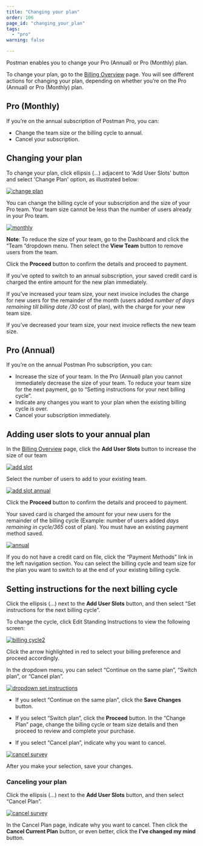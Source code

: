 ```yaml
---
title: "Changing your plan"
order: 106
page_id: "changing_your_plan"
tags: 
  - "pro"
warning: false

---
```


Postman enables you to change your Pro (Annual) or Pro (Monthly) plan.

To change your plan, go to the [Billing Overview](https://go.postman.co/billing/overview) page. You will see different actions for changing your plan, depending on whether you’re on the Pro (Annual) or Pro (Monthly) plan.

## Pro (Monthly)

If you’re on the annual subscription of Postman Pro, you can:

* Change the team size or the billing cycle to annual.
* Cancel your subscription.

## Changing your plan

To change your plan, click ellipsis (...) adjacent to 'Add User Slots' button and select 'Change Plan' option, as illustrated below:

[![change plan](https://assets.postman.com/postman-docs/Add-User-Slots.png)](https://assets.postman.com/postman-docs/Add-User-Slots.png)

You can change the billing cycle of your subscription and the size of your Pro team. Your team size cannot be less than the number of users already in your Pro team.

[![monthly](https://assets.postman.com/postman-docs/changePlan-monthly.png)](https://assets.postman.com/postman-docs/changePlan-monthly.png)

**Note**: To reduce the size of your team, go to the Dashboard and click the “Team “dropdown menu. Then select the **View Team** button to remove users from the team.

Click the **Proceed** button to confirm the details and proceed to payment.

If you’ve opted to switch to an annual subscription, your saved credit card is charged the entire amount for the new plan immediately.

If you’ve increased your team size, your next invoice includes the charge for new users for the remainder of the month (users added *number of days remaining till billing date /30* cost of plan), with the charge for your new team size.

If you’ve decreased your team size, your next invoice reflects the new team size.

## Pro (Annual)

If you’re on the annual Postman Pro subscription, you can:

* Increase the size of your team. In the Pro (Annual) plan you cannot immediately decrease the size of your team. To reduce your team size for the next payment, go to “Setting instructions for your next billing cycle”.
* Indicate any changes you want to your plan when the existing billing cycle is over.
* Cancel your subscription immediately.

## Adding user slots to your annual plan

In the [Billing Overview](https://go.postman.co/billing/overview) page, click the **Add User Slots** button to increase the size of our team

[![add slot](https://assets.postman.com/postman-docs/currentPlan-annual.png)](https://assets.postman.com/postman-docs/currentPlan-annual.png)

Select the number of users to add to your existing team.

[![add slot annual](https://assets.postman.com/postman-docs/addSlots-annual.png)](https://assets.postman.com/postman-docs/addSlots-annual.png)

Click the **Proceed** button to confirm the details and proceed to payment.

Your saved card is charged the amount for your new users for the remainder of the billing cycle (Example: number of users added *days remaining in cycle/365* cost of plan). You must have an existing payment method saved.

[![annual](https://assets.postman.com/postman-docs/changePlan-annual.png)](https://assets.postman.com/postman-docs/changePlan-annual.png)

If you do not have a credit card on file, click the “Payment Methods” link in the left navigation section. You can select the billing cycle and team size for the plan you want to switch to at the end of your existing billing cycle.

## Setting instructions for the next billing cycle

Click the ellipsis (...) next to the **Add User Slots** button, and then select “Set instructions for the next billing cycle”.

To change the cycle, click Edit Standing Instructions to view the following screen:

[![billing cycle2](https://assets.postman.com/postman-docs/Set-Bill-Cycle2.png)](https://assets.postman.com/postman-docs/Set-Bill-Cycle2.png)

Click the arrow highlighted in red to select your billing preference and proceed accordingly.

In the dropdown menu, you can select “Continue on the same plan”, “Switch plan”, or “Cancel plan”.

[![dropdown set instructions](https://assets.postman.com/postman-docs/WS-setInstructions-dropdown-annual.png)](https://assets.postman.com/postman-docs/WS-setInstructions-dropdown-annual.png)

* If you select “Continue on the same plan”, click the **Save Changes** button.

* If you select “Switch plan”, click the **Proceed** button. In the “Change Plan” page, change the billing cycle or team size  details and then proceed to review and complete your purchase.

* If you select “Cancel plan”, indicate why you want to cancel.

[![cancel survey](https://assets.postman.com/postman-docs/WS-cancel-current-plan.png)](https://assets.postman.com/postman-docs/WS-cancel-current-plan.png)

After you make your selection, save your changes.

### Canceling your plan

Click the ellipsis (...) next to the **Add User Slots** button, and then select “Cancel Plan”.

[![cancel survey](https://assets.postman.com/postman-docs/WS-cancelSetInstruction-annual.png)](https://assets.postman.com/postman-docs/WS-cancelSetInstruction-annual.png)

In the Cancel Plan page, indicate why you want to cancel. Then click the **Cancel Current Plan** button, or even better, click the **I’ve changed my mind** button.
